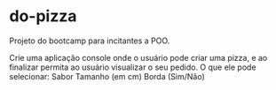 # do-pizza
Projeto do bootcamp para incitantes a POO. 


Crie uma aplicação console onde o usuário pode criar uma pizza, e ao finalizar permita ao usuário visualizar o seu pedido. 
O que ele pode selecionar: 
Sabor 
Tamanho (em cm)
Borda (Sim/Não) 

